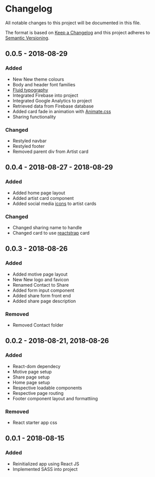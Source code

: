 # Changelog
All notable changes to this project will be documented in this file.

The format is based on [Keep a Changelog](http://keepachangelog.com/en/1.0.0/)
and this project adheres to [Semantic Versioning](http://semver.org/spec/v2.0.0.html).

## 0.0.5 - 2018-08-29
### Added
- New New theme colours
- Body and header font families
- [Fluid typography](https://css-tricks.com/snippets/css/fluid-typography/)
- Integrated Firebase into project
- Integrated Google Analytics to project
- Retrieved data from Firebase database
- Added card fade in animation with [Animate.css](https://daneden.github.io/animate.css/)
- Sharing functionality

### Changed
- Restyled navbar
- Restyled footer
- Removed parent div from Artist card

## 0.0.4 - 2018-08-27 - 2018-08-29
### Added
- Added home page layout
- Added artist card component
- Added social media [icons](https://fontawesome.com/) to artist cards

### Changed
- Changed sharing name to handle
- Changed card to use [reactstrap](https://reactstrap.github.io/) card

## 0.0.3 - 2018-08-26
### Added
- Added motive page layout
- New New logo and favicon
- Renamed Contact to Share
- Added form input component
- Added share form front end
- Added share page description

### Removed
- Removed Contact folder

## 0.0.2 - 2018-08-21, 2018-08-26
### Added
- React-dom dependecy
- Motive page setup
- Share page setup
- Home page setup
- Respective loadable components
- Respective page routing
- Footer component layout and formattiing

### Removed
- React starter app css

## 0.0.1 - 2018-08-15
### Added
- Reinitialized app using React JS
- Implemented SASS into project
